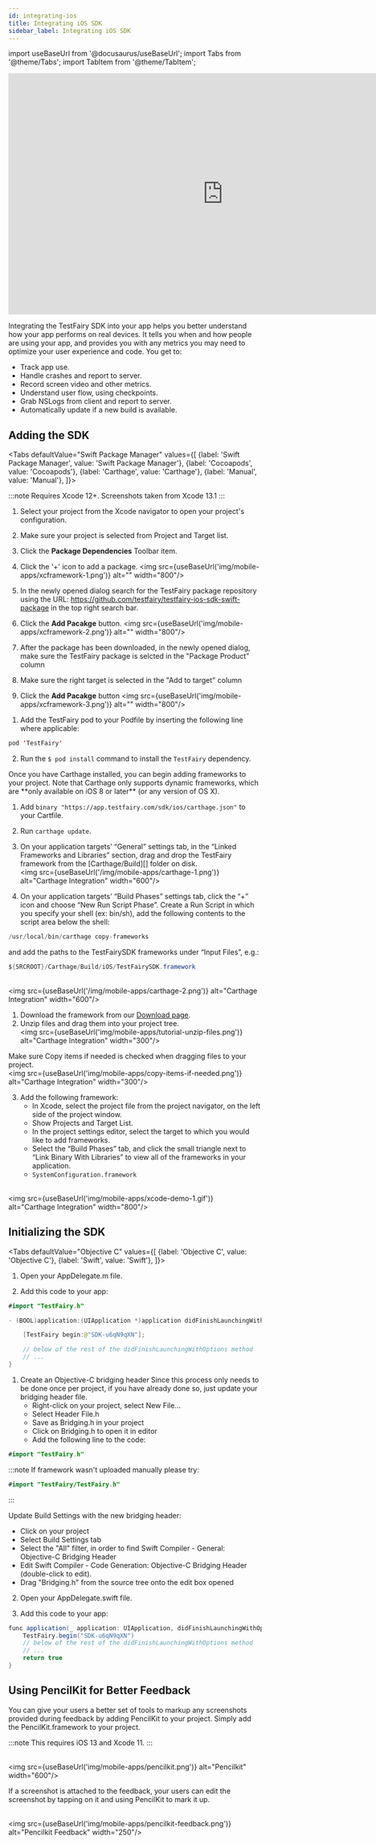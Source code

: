 ```yaml
---
id: integrating-ios
title: Integrating iOS SDK
sidebar_label: Integrating iOS SDK
---
```


import useBaseUrl from '@docusaurus/useBaseUrl';
import Tabs from '@theme/Tabs';
import TabItem from '@theme/TabItem';

<iframe width="854" height="480" src="https://www.youtube.com/embed/DhRX5UukvPM" frameborder="0" allow="autoplay; encrypted-media" allowfullscreen></iframe>

Integrating the TestFairy SDK into your app helps you better understand how your app performs on real devices. It tells you when and how people are using your app, and provides you with any metrics you may need to optimize your user experience and code.
You get to:

- Track app use.
- Handle crashes and report to server.
- Record screen video and other metrics.
- Understand user flow, using checkpoints.
- Grab NSLogs from client and report to server.
- Automatically update if a new build is available.

## Adding the SDK

<Tabs
defaultValue="Swift Package Manager"
values={[
{label: 'Swift Package Manager', value: 'Swift Package Manager'},
{label: 'Cocoapods', value: 'Cocoapods'},
{label: 'Carthage', value: 'Carthage'},
{label: 'Manual', value: 'Manual'},
]}>

<TabItem value="Swift Package Manager">

:::note
Requires Xcode 12+. Screenshots taken from Xcode 13.1
:::

1. Select your project from the Xcode navigator to open your project's configuration.
2. Make sure your project is selected from Project and Target list.
3. Click the **Package Dependencies** Toolbar item.
4. Click the '+' icon to add a package.
   <img src={useBaseUrl('img/mobile-apps/xcframework-1.png')} alt="" width="800"/>

5. In the newly opened dialog search for the TestFairy package repository using the URL: https://github.com/testfairy/testfairy-ios-sdk-swift-package in the top right search bar.
6. Click the **Add Pacakge** button.
   <img src={useBaseUrl('img/mobile-apps/xcframework-2.png')} alt="" width="800"/>

7. After the package has been downloaded, in the newly opened dialog, make sure the TestFairy package is selcted in the "Package Product" column
8. Make sure the right target is selected in the "Add to target" column
9. Click the **Add Pacakge** button
   <img src={useBaseUrl('img/mobile-apps/xcframework-3.png')} alt="" width="800"/>

</TabItem>
<TabItem value="Cocoapods">

1. Add the TestFairy pod to your Podfile by inserting the following line where applicable:

```java
pod 'TestFairy'
```

2. Run the `$ pod install` command to install the `TestFairy` dependency.

</TabItem>

<TabItem value="Carthage">
Once you have Carthage installed, you can begin adding frameworks to your project. Note that Carthage only supports dynamic frameworks, which are **only available on iOS 8 or later** (or any version of OS X).

1. Add `binary "https://app.testfairy.com/sdk/ios/carthage.json"` to your Cartfile.
2. Run `carthage update`.
3. On your application targets’ “General” settings tab, in the “Linked Frameworks and Libraries” section, drag and drop the TestFairy framework from the [Carthage/Build][] folder on disk.
   <br/><img src={useBaseUrl('/img/mobile-apps/carthage-1.png')} alt="Carthage Integration" width="600"/>

4. On your application targets’ “Build Phases” settings tab, click the “+” icon and choose “New Run Script Phase”. Create a Run Script in which you specify your shell (ex: bin/sh), add the following contents to the script area below the shell:

```java
/usr/local/bin/carthage copy-frameworks
```

and add the paths to the TestFairySDK frameworks under “Input Files”, e.g.:

```java
${SRCROOT}/Carthage/Build/iOS/TestFairySDK.framework
```

<br/><img src={useBaseUrl('/img/mobile-apps/carthage-2.png')} alt="Carthage Integration" width="600"/>  
</TabItem>

<TabItem value="Manual">

1. Download the framework from our [Download page](https://app.testfairy.com/sdk/ios/).
2. Unzip files and drag them into your project tree.
   <br/><img src={useBaseUrl('img/mobile-apps/tutorial-unzip-files.png')} alt="Carthage Integration" width="300"/>

Make sure Copy items if needed is checked when dragging files to your project.
<br/><img src={useBaseUrl('img/mobile-apps/copy-items-if-needed.png')} alt="Carthage Integration" width="300"/>

3. Add the following framework:
   - In Xcode, select the project file from the project navigator, on the left side of the project window.
   - Show Projects and Target List.
   - In the project settings editor, select the target to which you would like to add frameworks.
   - Select the “Build Phases” tab, and click the small triangle next to “Link Binary With Libraries” to view all of the frameworks in your application.
   - `SystemConfiguration.framework`

<br/><img src={useBaseUrl('img/mobile-apps/xcode-demo-1.gif')} alt="Carthage Integration" width="800"/>

</TabItem>
</Tabs>

## Initializing the SDK

<Tabs
defaultValue="Objective C"
values={[
{label: 'Objective C', value: 'Objective C'},
{label: 'Swift', value: 'Swift'},
]}>

<TabItem value="Objective C">

1. Open your AppDelegate.m file.

2. Add this code to your app:

```java
#import "TestFairy.h"

- (BOOL)application:(UIApplication *)application didFinishLaunchingWithOptions:(NSDictionary *)launchOptions {

	[TestFairy begin:@"SDK-u6qN9qXN"];

	// below of the rest of the didFinishLaunchingWithOptions method
	// ...
}
```

</TabItem>
<TabItem value="Swift">

1. Create an Objective-C bridging header
   Since this process only needs to be done once per project, if you have already done so, just update your bridging header file.
   - Right-click on your project, select New File...
   - Select Header File.h
   - Save as Bridging.h in your project
   - Click on Bridging.h to open it in editor
   - Add the following line to the code:

```java
#import "TestFairy.h"
```

:::note
If framework wasn't uploaded manually please try:

```java
#import "TestFairy/TestFairy.h"
```

:::

Update Build Settings with the new bridging header:

- Click on your project
- Select Build Settings tab
- Select the "All" filter, in order to find Swift Compiler - General: Objective-C Bridging Header
- Edit Swift Compiler - Code Generation: Objective-C Bridging Header (double-click to edit).
- Drag "Bridging.h" from the source tree onto the edit box opened

2. Open your AppDelegate.swift file.

3. Add this code to your app:

```java
func application(_ application: UIApplication, didFinishLaunchingWithOptions launchOptions: [UIApplicationLaunchOptionsKey: Any]?) -> Bool {
	TestFairy.begin("SDK-u6qN9qXN")
	// below of the rest of the didFinishLaunchingWithOptions method
	// ...
	return true
}
```

</TabItem>
</Tabs>

## Using PencilKit for Better Feedback

You can give your users a better set of tools to markup any screenshots provided during feedback by adding PencilKit to your project. Simply add the PencilKit.framework to your project.

:::note
This requires iOS 13 and Xcode 11.
:::

<br/><img src={useBaseUrl('img/mobile-apps/pencilkit.png')} alt="Pencilkit" width="600"/>

If a screenshot is attached to the feedback, your users can edit the screenshot by tapping on it and using PencilKit to mark it up.

<br/><img src={useBaseUrl('img/mobile-apps/pencilkit-feedback.png')} alt="Pencilkit Feedback" width="250"/>
